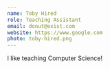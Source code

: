 ```yaml
---
name: Toby Hired
role: Teaching Assistant
email: donut@exist.com
website: https://www.google.com
photo: toby-hired.png
---
```


I like teaching Computer Science!
